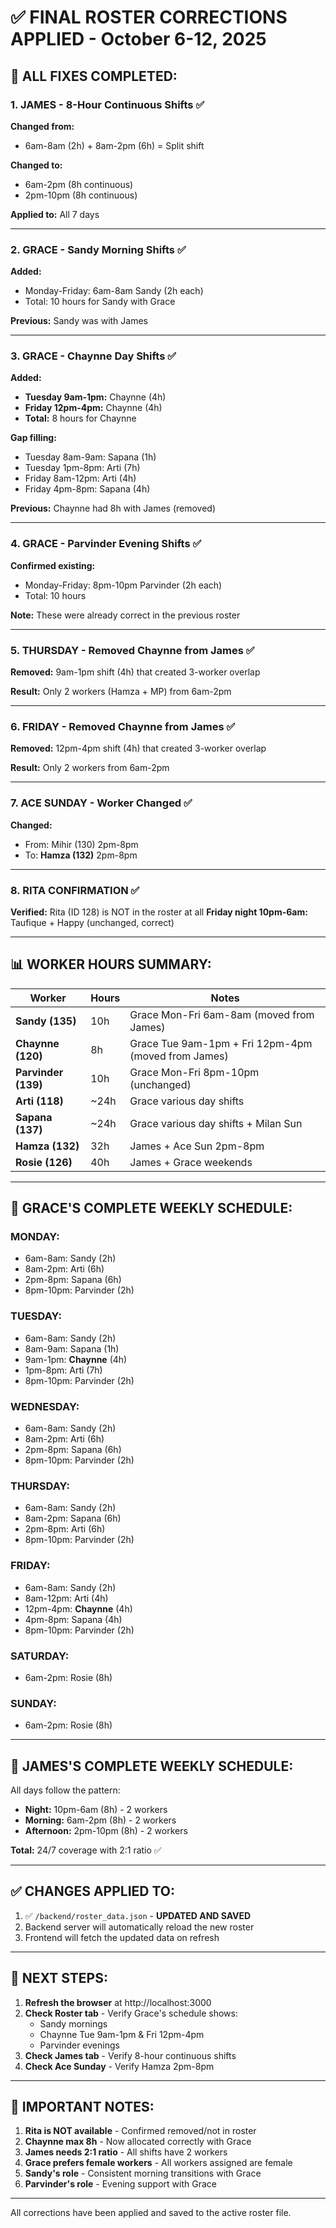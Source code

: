 # ✅ FINAL ROSTER CORRECTIONS APPLIED - October 6-12, 2025

## 🎯 ALL FIXES COMPLETED:

### **1. JAMES - 8-Hour Continuous Shifts** ✅
**Changed from:**
- 6am-8am (2h) + 8am-2pm (6h) = Split shift

**Changed to:**
- 6am-2pm (8h continuous)
- 2pm-10pm (8h continuous)

**Applied to:** All 7 days

---

### **2. GRACE - Sandy Morning Shifts** ✅
**Added:**
- Monday-Friday: 6am-8am Sandy (2h each)
- Total: 10 hours for Sandy with Grace

**Previous:** Sandy was with James

---

### **3. GRACE - Chaynne Day Shifts** ✅
**Added:**
- **Tuesday 9am-1pm:** Chaynne (4h)
- **Friday 12pm-4pm:** Chaynne (4h)
- **Total:** 8 hours for Chaynne

**Gap filling:**
- Tuesday 8am-9am: Sapana (1h)
- Tuesday 1pm-8pm: Arti (7h)
- Friday 8am-12pm: Arti (4h)
- Friday 4pm-8pm: Sapana (4h)

**Previous:** Chaynne had 8h with James (removed)

---

### **4. GRACE - Parvinder Evening Shifts** ✅
**Confirmed existing:**
- Monday-Friday: 8pm-10pm Parvinder (2h each)
- Total: 10 hours

**Note:** These were already correct in the previous roster

---

### **5. THURSDAY - Removed Chaynne from James** ✅
**Removed:** 9am-1pm shift (4h) that created 3-worker overlap

**Result:** Only 2 workers (Hamza + MP) from 6am-2pm

---

### **6. FRIDAY - Removed Chaynne from James** ✅
**Removed:** 12pm-4pm shift (4h) that created 3-worker overlap

**Result:** Only 2 workers from 6am-2pm

---

### **7. ACE SUNDAY - Worker Changed** ✅
**Changed:**
- From: Mihir (130) 2pm-8pm
- To: **Hamza (132)** 2pm-8pm

---

### **8. RITA CONFIRMATION** ✅
**Verified:** Rita (ID 128) is NOT in the roster at all
**Friday night 10pm-6am:** Taufique + Happy (unchanged, correct)

---

## 📊 WORKER HOURS SUMMARY:

| Worker | Hours | Notes |
|--------|-------|-------|
| **Sandy (135)** | 10h | Grace Mon-Fri 6am-8am (moved from James) |
| **Chaynne (120)** | 8h | Grace Tue 9am-1pm + Fri 12pm-4pm (moved from James) |
| **Parvinder (139)** | 10h | Grace Mon-Fri 8pm-10pm (unchanged) |
| **Arti (118)** | ~24h | Grace various day shifts |
| **Sapana (137)** | ~24h | Grace various day shifts + Milan Sun |
| **Hamza (132)** | 32h | James + Ace Sun 2pm-8pm |
| **Rosie (126)** | 40h | James + Grace weekends |

---

## 📅 GRACE'S COMPLETE WEEKLY SCHEDULE:

### **MONDAY:**
- 6am-8am: Sandy (2h)
- 8am-2pm: Arti (6h)
- 2pm-8pm: Sapana (6h)
- 8pm-10pm: Parvinder (2h)

### **TUESDAY:**
- 6am-8am: Sandy (2h)
- 8am-9am: Sapana (1h)
- 9am-1pm: **Chaynne** (4h)
- 1pm-8pm: Arti (7h)
- 8pm-10pm: Parvinder (2h)

### **WEDNESDAY:**
- 6am-8am: Sandy (2h)
- 8am-2pm: Arti (6h)
- 2pm-8pm: Sapana (6h)
- 8pm-10pm: Parvinder (2h)

### **THURSDAY:**
- 6am-8am: Sandy (2h)
- 8am-2pm: Sapana (6h)
- 2pm-8pm: Arti (6h)
- 8pm-10pm: Parvinder (2h)

### **FRIDAY:**
- 6am-8am: Sandy (2h)
- 8am-12pm: Arti (4h)
- 12pm-4pm: **Chaynne** (4h)
- 4pm-8pm: Sapana (4h)
- 8pm-10pm: Parvinder (2h)

### **SATURDAY:**
- 6am-2pm: Rosie (8h)

### **SUNDAY:**
- 6am-2pm: Rosie (8h)

---

## 📅 JAMES'S COMPLETE WEEKLY SCHEDULE:

All days follow the pattern:
- **Night:** 10pm-6am (8h) - 2 workers
- **Morning:** 6am-2pm (8h) - 2 workers
- **Afternoon:** 2pm-10pm (8h) - 2 workers

**Total:** 24/7 coverage with 2:1 ratio ✅

---

## ✅ CHANGES APPLIED TO:

1. ✅ `/backend/roster_data.json` - **UPDATED AND SAVED**
2. Backend server will automatically reload the new roster
3. Frontend will fetch the updated data on refresh

---

## 🔄 NEXT STEPS:

1. **Refresh the browser** at http://localhost:3000
2. **Check Roster tab** - Verify Grace's schedule shows:
   - Sandy mornings
   - Chaynne Tue 9am-1pm & Fri 12pm-4pm
   - Parvinder evenings
3. **Check James tab** - Verify 8-hour continuous shifts
4. **Check Ace Sunday** - Verify Hamza 2pm-8pm

---

## 🚨 IMPORTANT NOTES:

1. **Rita is NOT available** - Confirmed removed/not in roster
2. **Chaynne max 8h** - Now allocated correctly with Grace
3. **James needs 2:1 ratio** - All shifts have 2 workers
4. **Grace prefers female workers** - All workers assigned are female
5. **Sandy's role** - Consistent morning transitions with Grace
6. **Parvinder's role** - Evening support with Grace

---

All corrections have been applied and saved to the active roster file.


